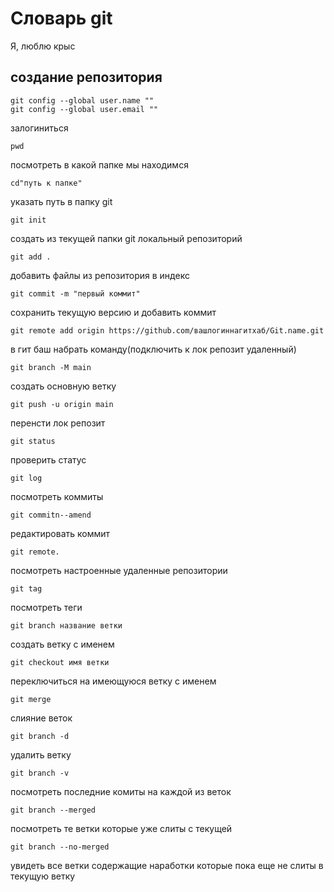 # Словарь git
Я, люблю крыс
## создание репозитория

```
git config --global user.name ""
git config --global user.email ""
```
залогиниться

```
pwd
```
посмотреть в какой папке мы находимся

```
cd"путь к папке"
```
указать путь в папку git

```
git init
```
создать из текущей папки git локальный репозиторий

```
git add .
```
добавить файлы из репозитория в индекс

```
git commit -m "первый коммит"
```
coхранить текущую версию и добавить коммит

```
git remote add origin https://github.com/вашлогиннагитхаб/Git.name.git
```
 в гит баш набрать команду(подключить к лок репозит удаленный)

 ```
git branch -M main
```
создать основную ветку

```
git push -u origin main
```
перенсти лок репозит

```
git status
```
проверить статус

```
git log
```
посмотреть коммиты

```
git commitn--amend
```
редактировать коммит

```
git remote.
```
посмотреть настроенные удаленные репозитории

```
git tag
```
посмотреть теги

```
git branch название ветки
```
создать ветку с именем

```
git checkout имя ветки
```
переключиться на имеющуюся ветку с именем

```
git merge
```
слияние веток

```
git branch -d
```
удалить ветку

```
git branch -v
```
посмотреть последние комиты на каждой из веток

```
git branch --merged
```
посмотреть те ветки которые уже слиты с текущей

```
git branch --no-merged
```
увидеть все ветки содержащие наработки которые пока еще не слиты в текущую ветку

```

